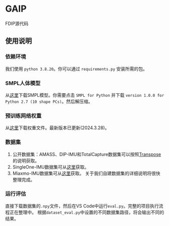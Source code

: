 # GAIP

FDIP源代码

## 使用说明

### 依赖环境

我们使用 `python 3.8.20`。你可以通过 `requirements.py` 安装所需的包。

### SMPL人体模型

从[这里](https://smpl.is.tue.mpg.de/)下载SMPL模型。你需要点击 `SMPL for Python` 并下载 `version 1.0.0 for Python 2.7 (10 shape PCs)`。然后解压缩。

### 预训练网络权重

从[这里](https://drive.google.com/drive/folders/1ufzKzhfHsYxi-6UeefW3ufu4lFrVcprC?usp=sharing)下载权重文件。最新版本已更新(2024.3.28)。

### 数据集

1. 公开数据集：AMASS、DIP-IMU和TotalCapture数据集可以按照[Transpose](https://github.com/Xinyu-Yi/TransPose)的说明获取。
2. SingleOne-IMU数据集可从[这里](https://drive.google.com/drive/folders/1XYgswm7g_ijSmogk5Fbr3BoxFw8pG9B7?usp=sharing)获取。
3. Miaxmo-IMU数据集可从[这里](https://drive.google.com/drive/folders/13_W1M7mGwCVUJWew0oWnKKUv2dcagZ1I?usp=sharing)获取。
关于我们自建数据集的详细说明将很快整理完成。

### 运行评估

直接下载数据集的`.npy`文件，然后在VS Code中运行`eval.py`。完整的项目执行流程正在整理中。
根据`dataset_eval.py`中设置的不同数据集路径，将会输出不同的结果。
